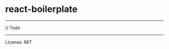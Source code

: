 # react-boilerplate

--------------------------------------------------------------------------------

// Todo

--------------------------------------------------------------------------------

License: MIT
